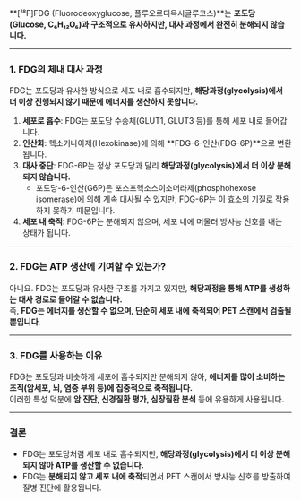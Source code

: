 **[¹⁸F]FDG (Fluorodeoxyglucose, 플루오르디옥시글루코스)**는 **포도당(Glucose, C₆H₁₂O₆)과 구조적으로 유사하지만, 대사 과정에서 완전히 분해되지 않습니다.** 

---

### **1. FDG의 체내 대사 과정**
FDG는 포도당과 유사한 방식으로 세포 내로 흡수되지만, **해당과정(glycolysis)에서 더 이상 진행되지 않기 때문에 에너지를 생산하지 못합니다.** 

1. **세포로 흡수**: FDG는 포도당 수송체(GLUT1, GLUT3 등)를 통해 세포 내로 들어갑니다.  
2. **인산화**: 헥소키나아제(Hexokinase)에 의해 **FDG-6-인산(FDG-6P)**으로 변환됩니다.  
3. **대사 중단**: FDG-6P는 정상 포도당과 달리 **해당과정(glycolysis)에서 더 이상 분해되지 않습니다.**
   - 포도당-6-인산(G6P)은 포스포헥소스이소머라제(phosphohexose isomerase)에 의해 계속 대사될 수 있지만, FDG-6P는 이 효소의 기질로 작용하지 못하기 때문입니다.
4. **세포 내 축적**: FDG-6P는 분해되지 않으며, 세포 내에 머물러 방사능 신호를 내는 상태가 됩니다.

---

### **2. FDG는 ATP 생산에 기여할 수 있는가?**
아니요. FDG는 포도당과 유사한 구조를 가지고 있지만, **해당과정을 통해 ATP를 생성하는 대사 경로로 들어갈 수 없습니다.**  
즉, **FDG는 에너지를 생산할 수 없으며, 단순히 세포 내에 축적되어 PET 스캔에서 검출될 뿐입니다.** 

---

### **3. FDG를 사용하는 이유**
FDG는 포도당과 비슷하게 세포에 흡수되지만 분해되지 않아, **에너지를 많이 소비하는 조직(암세포, 뇌, 염증 부위 등)에 집중적으로 축적됩니다.**  
이러한 특성 덕분에 **암 진단, 신경질환 평가, 심장질환 분석** 등에 유용하게 사용됩니다.

---

### **결론**
- FDG는 포도당처럼 세포 내로 흡수되지만, **해당과정(glycolysis)에서 더 이상 분해되지 않아 ATP를 생산할 수 없습니다.**  
- FDG는 **분해되지 않고 세포 내에 축적**되면서 PET 스캔에서 방사능 신호를 방출하여 질병 진단에 활용됩니다.